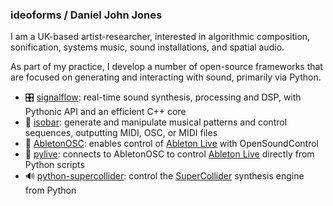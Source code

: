 ### ideoforms / Daniel John Jones

I am a UK-based artist-researcher, interested in algorithmic composition, sonification, systems music, sound installations, and spatial audio.

As part of my practice, I develop a number of open-source frameworks that are focused on generating and interacting with sound, primarily via Python.

- 🎛 [signalflow](https://github.com/ideoforms/signalflow): real-time sound synthesis, processing and DSP, with Pythonic API and an efficient C++ core
- 🎵 [isobar](https://github.com/ideoforms/isobar): generate and manipulate musical patterns and control sequences, outputting MIDI, OSC, or MIDI files
- 🎹 [AbletonOSC](https://github.com/ideoforms/AbletonOSC): enables control of [Ableton Live](https://www.ableton.com/en/shop/live/) with OpenSoundControl
- 🔌 [pylive](https://github.com/ideoforms/pylive): connects to AbletonOSC to control [Ableton Live](https://www.ableton.com/en/shop/live/) directly from Python scripts 
- 🔊 [python-supercollider](https://github.com/ideoforms/python-supercollider): control the [SuperCollider](https://supercollider.github.io/) synthesis engine from Python
